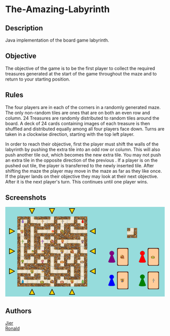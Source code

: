# The-Amazing-Labyrinth


## Description
Java implementation of the board game labyrinth.

## Objective
The objective of the game is to be the first player to collect the required treasures generated at the start of the game throughout the maze and to return to your starting position. 

## Rules
The four players are in each of the corners in a randomly generated maze. The only non-random tiles are ones that are on both an even row and column. 24 Treasures are randomly distributed to random tiles around the board. A deck of 24 cards containing images of each treasure is then shuffled and distributed equally among all four players face down. Turns are taken in a clockwise direction, starting with the top left player. 

In order to reach their objective, first the player must shift the walls of the labyrinth by pushing the extra tile into an odd row or column. This will also push another tile out, which becomes the new extra tile. You may not push an extra tile in the opposite direction of the previous . If a player is on the pushed out tile, the player is transferred to the newly inserted tile.  After shifting the maze the player may move in the maze as far as they like once. If the player lands on their objective they may look at their next objective. After it is the next player's turn. This continues until one player wins. 

## Screenshots
![main game](/src/resources/screenshots/mainGame.png)

## Authors
[Jier](https://github.com/jchenuw) <br/>
[Ronald](https://github.com/ronaldsin) <br/>

